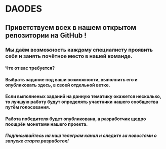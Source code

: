 # DAODES
## Приветствуем всех в нашем открытом репозитории на GitHub !
### Мы даём возможность каждому специалисту проявить себя и занять почётное место в нашей команде.
#### Что от вас требуется? 
#### Выбрать задание под ваши возможности, выполнить его и опубликовать здесь, в своей отдельной ветке. 
#### Если выполненых заданий на данную тематику окажется несколько, то лучшую работу будут определять участники нашего сообщества путём голосования. 
#### Работа победителя будет опубликована, а разработчик щедро поощрён монетами нашего проекта.

##### Подписывайтесь на наш телеграм канал и следите за новостями о запуске старта разработок!
